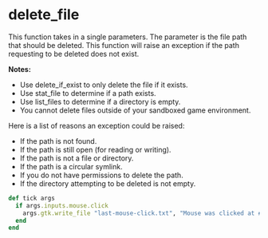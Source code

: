 # delete_file

This function takes in a single parameters. The parameter is the file path that should be deleted. This function will raise an exception if the path requesting to be deleted does not exist.

**Notes:**
* Use delete_if_exist to only delete the file if it exists.
* Use stat_file to determine if a path exists.
* Use list_files to determine if a directory is empty.
* You cannot delete files outside of your sandboxed game environment.

Here is a list of reasons an exception could be raised:

- If the path is not found.
- If the path is still open (for reading or writing).
- If the path is not a file or directory.
- If the path is a circular symlink.
- If you do not have permissions to delete the path.
- If the directory attempting to be deleted is not empty.

```ruby
def tick args
  if args.inputs.mouse.click
    args.gtk.write_file "last-mouse-click.txt", "Mouse was clicked at #{args.state.tick_count}."
  end
end
```
